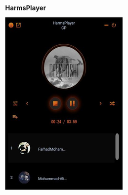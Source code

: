 ## HarmsPlayer
![HarmsPlayer ](https://github.com/captainpick/HarmsPlayer/blob/master/Asset/MusicPlayer.jpg)